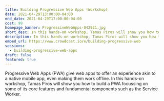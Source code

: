 ```yaml
---
title: Building Progressive Web Apps (Workshop)
date: 2021-04-29T13:00:00-04:00
end_date: 2021-04-29T17:00:00-04:00
cost: 99
homepage_banner: ProgressiveWebApps-042921.jpg
short_desc: In this hands-on workshop, Tamas Piros will show you how to build a progressive web app (PWA).
description: In this hands-on workshop, Tamas Piros will show you how to build a PWA focussing on some of its core features and fundamental components such as the Service Worker.
embed_url: https://www.crowdcast.io/e/building-progressive-web
sessions:
  - building-progressive-web-apps
draft: false
featured: true
---
```


Progressive Web Apps (PWA) give web apps to offer an experience akin to a native mobile app, even making them work offline. In this hands-on workshop, Tamas Piros will show you how to build a PWA focussing on some of its core features and fundamental components such as the Service Worker.
